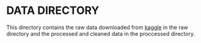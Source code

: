 # DATA DIRECTORY

This directory contains the raw data downloaded from [kaggle](https://www.kaggle.com/gpreda/reddit-wallstreetsbets-posts) in the raw directory and the processed and cleaned data in the proccessed directory.
